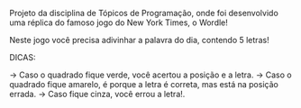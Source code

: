 Projeto da disciplina de Tópicos de Programação, onde foi desenvolvido uma réplica do famoso jogo do New York Times, o Wordle!

Neste jogo você precisa adivinhar a palavra do dia, contendo 5 letras!

DICAS:

-> Caso o quadrado fique verde, você acertou a posição e a letra.
-> Caso o quadrado fique amarelo, é porque a letra é correta, mas está na posição errada.
-> Caso fique cinza, você errou a letra!.
